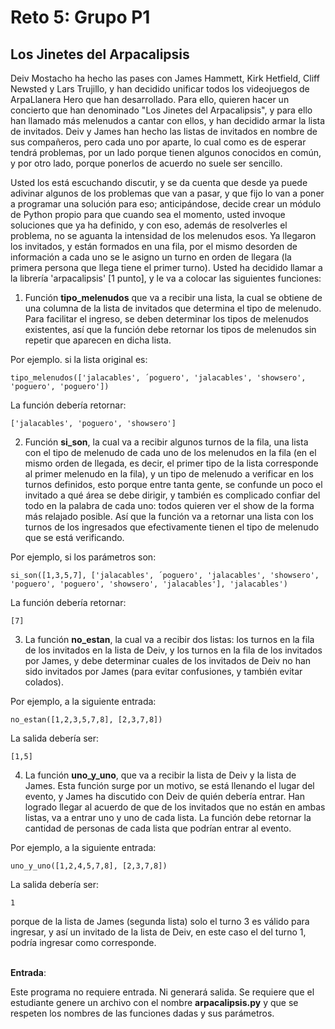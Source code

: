 # Reto 5: Grupo P1

## Los Jinetes del Arpacalipsis

Deiv Mostacho ha hecho las pases con James Hammett, Kirk Hetfield, Cliff Newsted y Lars Trujillo, y han decidido unificar todos los videojuegos de ArpaLlanera Hero que han desarrollado. Para ello, quieren hacer un concierto que han denominado "Los Jinetes del Arpacalipsis", y para ello han llamado más melenudos a cantar con ellos, y han decidido armar la lista de invitados. Deiv y James han hecho las listas de invitados en nombre de sus compañeros, pero cada uno por aparte, lo cual como es de esperar tendrá problemas, por un lado porque tienen algunos conocidos en común, y por otro lado, porque ponerlos de acuerdo no suele ser sencillo.

Usted los está escuchando discutir, y se da cuenta que desde ya puede adivinar algunos de los problemas que van a pasar, y que fijo lo van a poner a programar una solución para eso; anticipándose, decide crear un módulo de Python propio para que cuando sea el momento, usted invoque soluciones que ya ha definido, y con eso, además de resolverles el problema, no se aguanta la intensidad de los melenudos esos. Ya llegaron los invitados, y están formados en una fila, por el mismo desorden de información a cada uno se le asigno un turno en orden de llegara (la primera persona que llega tiene el primer turno). Usted ha decidido llamar a la librería 'arpacalipsis' [1 punto], y le va a colocar las siguientes funciones:

1) Función **tipo_melenudos** que va a recibir una lista, la cual se obtiene de una columna de la lista de invitados que determina el tipo de melenudo. Para facilitar el ingreso, se deben determinar los tipos de melenudos existentes, así que la función debe retornar los tipos de melenudos sin repetir que aparecen en dicha lista.

Por ejemplo. si la lista original es:

```tipo_melenudos(['jalacables', ´poguero', 'jalacables', 'showsero', 'poguero', 'poguero'])```

La función debería retornar:

```['jalacables', 'poguero', 'showsero']```


2) Función **si_son**, la cual va a recibir algunos turnos de la fila, una lista con el tipo de melenudo de cada uno de los melenudos en la fila (en el mismo orden de llegada, es decir, el primer tipo de la lista corresponde al primer melenudo en la fila), y un tipo de melenudo a verificar en los turnos definidos, esto porque entre tanta gente, se confunde un poco el invitado a qué área se debe dirigir, y también es complicado confiar del todo en la palabra de cada uno: todos quieren ver el show de la forma más relajado posible. Así que la función va a retornar una lista con los turnos de los ingresados que efectivamente tienen el tipo de melenudo que se está verificando.

Por ejemplo, si los parámetros son:

`si_son([1,3,5,7], ['jalacables', ´poguero', 'jalacables', 'showsero', 'poguero', 'poguero', 'showsero', 'jalacables'], 'jalacables')`

La función debería retornar:

`[7]`


3) La función **no_estan**, la cual va a recibir dos listas: los turnos en la fila de los invitados en la lista de Deiv, y los turnos en la fila de los invitados por James, y debe determinar cuales de los invitados de Deiv no han sido invitados por James (para evitar confusiones, y también evitar colados). 

Por ejemplo, a la siguiente entrada:

`no_estan([1,2,3,5,7,8], [2,3,7,8])`

La salida debería ser:

`[1,5]`


4) La función **uno_y_uno**, que va a recibir la lista de Deiv y la lista de James. Esta función surge por un motivo, se está llenando el lugar del evento, y James ha discutido con Deiv de quién debería entrar. Han logrado llegar al acuerdo de que de los invitados que no están en ambas listas, va a entrar uno y uno de cada lista. La función debe retornar la cantidad de personas de cada lista que podrían entrar al evento.

Por ejemplo, a la siguiente entrada:

`uno_y_uno([1,2,4,5,7,8], [2,3,7,8])`

La salida debería ser:

`1`

porque de la lista de James (segunda lista) solo el turno 3 es válido para ingresar, y así un invitado de la lista de Deiv, en este caso el del turno 1, podría ingresar como corresponde.

<br >**Entrada**:

Este programa no requiere entrada. Ni generará salida. Se requiere que el estudiante genere un archivo con el nombre **arpacalipsis.py** y que se respeten los nombres de las funciones dadas y sus parámetros.

